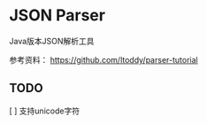 # JSON Parser

Java版本JSON解析工具

参考资料： https://github.com/ltoddy/parser-tutorial

## TODO
[ ] 支持unicode字符
